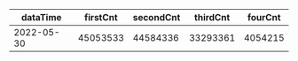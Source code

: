 |dataTime|firstCnt|secondCnt|thirdCnt|fourCnt|
|-|-|-|-|-|
|2022-05-30|45053533|44584336|33293361|4054215|